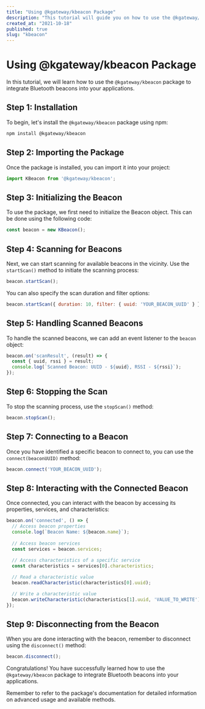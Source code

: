 ```yaml
---
title: "Using @kgateway/kbeacon Package"
description: "This tutorial will guide you on how to use the @kgateway/kbeacon package for your projects."
created_at: "2021-10-18"
published: true
slug: "kbeacon"
---
```


# Using @kgateway/kbeacon Package

In this tutorial, we will learn how to use the `@kgateway/kbeacon` package to integrate Bluetooth beacons into your applications.

## Step 1: Installation

To begin, let's install the `@kgateway/kbeacon` package using npm:

```bash
npm install @kgateway/kbeacon
```

## Step 2: Importing the Package

Once the package is installed, you can import it into your project:

```javascript
import KBeacon from '@kgateway/kbeacon';
```

## Step 3: Initializing the Beacon

To use the package, we first need to initialize the Beacon object. This can be done using the following code:

```javascript
const beacon = new KBeacon();
```

## Step 4: Scanning for Beacons

Next, we can start scanning for available beacons in the vicinity. Use the `startScan()` method to initiate the scanning process:

```javascript
beacon.startScan();
```

You can also specify the scan duration and filter options:

```javascript
beacon.startScan({ duration: 10, filter: { uuid: 'YOUR_BEACON_UUID' } });
```

## Step 5: Handling Scanned Beacons

To handle the scanned beacons, we can add an event listener to the `beacon` object:

```javascript
beacon.on('scanResult', (result) => {
  const { uuid, rssi } = result;
  console.log(`Scanned Beacon: UUID - ${uuid}, RSSI - ${rssi}`);
});
```

## Step 6: Stopping the Scan

To stop the scanning process, use the `stopScan()` method:

```javascript
beacon.stopScan();
```

## Step 7: Connecting to a Beacon

Once you have identified a specific beacon to connect to, you can use the `connect(beaconUUID)` method:

```javascript
beacon.connect('YOUR_BEACON_UUID');
```

## Step 8: Interacting with the Connected Beacon

Once connected, you can interact with the beacon by accessing its properties, services, and characteristics:

```javascript
beacon.on('connected', () => {
  // Access beacon properties
  console.log(`Beacon Name: ${beacon.name}`);
  
  // Access beacon services
  const services = beacon.services;
  
  // Access characteristics of a specific service
  const characteristics = services[0].characteristics;

  // Read a characteristic value
  beacon.readCharacteristic(characteristics[0].uuid);

  // Write a characteristic value
  beacon.writeCharacteristic(characteristics[1].uuid, 'VALUE_TO_WRITE');
});
```

## Step 9: Disconnecting from the Beacon

When you are done interacting with the beacon, remember to disconnect using the `disconnect()` method:

```javascript
beacon.disconnect();
```

Congratulations! You have successfully learned how to use the `@kgateway/kbeacon` package to integrate Bluetooth beacons into your applications.

Remember to refer to the package's documentation for detailed information on advanced usage and available methods.